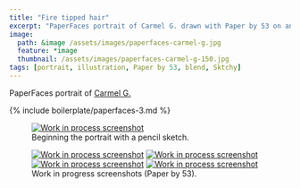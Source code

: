 ```yaml
---
title: "Fire tipped hair"
excerpt: "PaperFaces portrait of Carmel G. drawn with Paper by 53 on an iPad."
image: 
  path: &image /assets/images/paperfaces-carmel-g.jpg 
  feature: *image
  thumbnail: /assets/images/paperfaces-carmel-g-150.jpg
tags: [portrait, illustration, Paper by 53, blend, Sktchy]
---
```


PaperFaces portrait of <a href="http://sktchy.com/uViYnH">Carmel G.</a>

{% include boilerplate/paperfaces-3.md %}

<figure>
	<a href="/assets/images/paperfaces-carmel-g-process-1-lg.jpg"><img src="/assets/images/paperfaces-carmel-g-process-1-750.jpg" alt="Work in process screenshot"></a>
	<figcaption>Beginning the portrait with a pencil sketch.</figcaption>
</figure>

<figure class="half">
	<a href="/assets/images/paperfaces-carmel-g-process-2-lg.jpg"><img src="/assets/images/paperfaces-carmel-g-process-2-600.jpg" alt="Work in process screenshot"></a>
	<a href="/assets/images/paperfaces-carmel-g-process-3-lg.jpg"><img src="/assets/images/paperfaces-carmel-g-process-3-600.jpg" alt="Work in process screenshot"></a>
	<a href="/assets/images/paperfaces-carmel-g-process-4-lg.jpg"><img src="/assets/images/paperfaces-carmel-g-process-4-600.jpg" alt="Work in process screenshot"></a>
	<a href="/assets/images/paperfaces-carmel-g-process-5-lg.jpg"><img src="/assets/images/paperfaces-carmel-g-process-5-600.jpg" alt="Work in process screenshot"></a>
	<figcaption>Work in progress screenshots (Paper by 53).</figcaption>
</figure>
